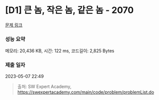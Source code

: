 # [D1] 큰 놈, 작은 놈, 같은 놈 - 2070 

[문제 링크](https://swexpertacademy.com/main/code/problem/problemDetail.do?contestProbId=AV5QQ6qqA40DFAUq) 

### 성능 요약

메모리: 20,436 KB, 시간: 122 ms, 코드길이: 2,825 Bytes

### 제출 일자

2023-05-07 22:49



> 출처: SW Expert Academy, https://swexpertacademy.com/main/code/problem/problemList.do